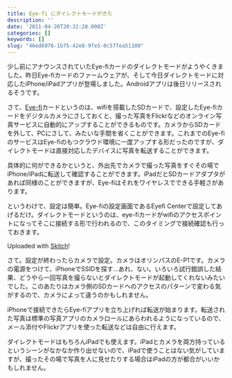 ```yaml
---
title: Eye-fi にダイレクトモードがきた
description: ''
date: '2011-04-20T20:32:28.000Z'
categories: []
keywords: []
slug: "46ed6976-1b75-42e8-9fe5-0c57fea51100"
---
```

少し前にアナウンスされていたEye-fiカードのダイレクトモードがようやくきました。昨日Eye-fiカードのファームウェアが、そして今日ダイレクトモードに対応したiPhone/iPadアプリが登場しました。Androidアプリは後日リリースされるそうです。

さて、[Eye-fi](http://www.eyefi.jp/)カードというのは、wifiを搭載したSDカードで、設定したEye-fiカードをデジタルカメラにさしておくと、撮った写真をFlickrなどのオンライン写真サービスに自動的にアップすることができるものです。カメラからSDカードを外して、PCにさして、みたいな手間を省くことができます。これまでのEye-fiのサービスはEye-fiのもつクラウド環境に一度アップする形だったのですが、ダイレクトモードは直接対応したデバイスに写真を転送することができます。

具体的に何ができるかというと、外出先でカメラで撮った写真をすぐその場でiPhone/iPadに転送して確認することができます。iPadだとSDカードアダプタがあれば同様のことができますが、Eye-fiはそれをワイヤレスでできる手軽さがあります。

というわけで、設定は簡単。Eye-fiの設定画面であるEyefi Centerで設定してあげるだけ。ダイレクトモードというのは、eye-fiカードがwifiのアクセスポイントになってそこに接続する形で行われるので、このタイミングで接続確認も行っておきます。

Uploaded with [Skitch](http://skitch.com)!

さて。設定が終わったらカメラで設定。カメラはオリンパスのE-P1です。カメラの電源をつけて、iPhoneでSSIDを探す…あれ、ない。いろいろ試行錯誤した結果、どうやら一回写真を撮らないとダイレクトモードが起動してくれないみたいでした。このあたりはカメラ側のSDカードへのアクセスのパターンで変わる気がするので、カメラによって違うのかもしれません。

iPhoneで接続できたらEye-fiアプリを立ち上げれば転送が始まります。転送された写真は標準の写真アプリのカメラロールにあらわれるようになっているので、メール添付やFlickrアプリを使った転送などは自由に行えます。

ダイレクトモードはもちろんiPadでも使えます。iPadとカメラを両方持っているというシーンがなかなか作り出せないので、iPadで使うことはない気がしていますが、撮ったその場で写真を人に見せたりする場合はiPadの方が都合がいいかもしれません。
